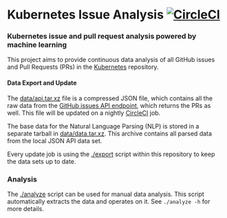 # Kubernetes Issue Analysis [![CircleCI](https://circleci.com/gh/saschagrunert/kubernetes-analysis.svg?style=shield)](https://circleci.com/gh/saschagrunert/kubernetes-analysis)

### Kubernetes issue and pull request analysis powered by machine learning

This project aims to provide continuous data analysis of all GitHub issues and
Pull Requests (PRs) in the [Kubernetes][0] repository.

[0]: http://github.com/kubernetes/kubernetes

#### Data Export and Update

The [data/api.tar.xz][1] file is a compressed JSON file, which contains all the
raw data from the [GitHub issues API endpoint][2], which returns the PRs as
well. This file will be updated on a nightly [CircleCI][3] job.

The base data for the Natural Language Parsing (NLP) is stored in a separate
tarball in [data/data.tar.xz][4]. This archive contains all parsed data from the
local JSON API data set.

Every update job is using the [./export][5] script within this repository to
keep the data sets up to date.

[1]: data/api.tar.xz
[2]: https://developer.github.com/v3/issues/#list-repository-issues
[3]: https://circleci.com/gh/saschagrunert/kubernetes-analysis
[4]: data/bow.tar.xz
[5]: ./export

### Analysis

The [./analyze][20] script can be used for manual data analysis. This script
automatically extracts the data and operates on it. See `./analyze -h` for more
details.

[20]: ./analyze
